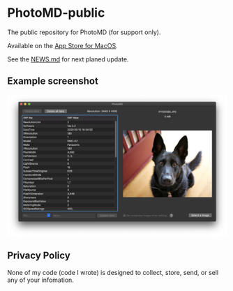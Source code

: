 # PhotoMD-public

The public repository for PhotoMD (for support only).

Available on the [App Store for MacOS](https://apps.apple.com/us/app/photomd/id1515646480?mt=12).

See the [NEWS.md](./NEWS.md) for next planed update.

## Example screenshot

![Alt text](/PhotoMD-ScreenShot.png?raw=true "ExifViewer Screenshot")

## Privacy Policy

None of my code (code I wrote) is designed to collect,
store, send, or sell any of your infomation.

